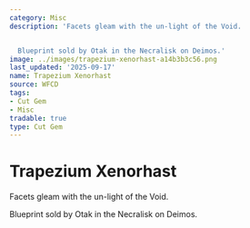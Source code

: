 ```yaml
---
category: Misc
description: 'Facets gleam with the un-light of the Void.


  Blueprint sold by Otak in the Necralisk on Deimos.'
image: ../images/trapezium-xenorhast-a14b3b3c56.png
last_updated: '2025-09-17'
name: Trapezium Xenorhast
source: WFCD
tags:
- Cut Gem
- Misc
tradable: true
type: Cut Gem
---
```


# Trapezium Xenorhast

Facets gleam with the un-light of the Void.

Blueprint sold by Otak in the Necralisk on Deimos.

